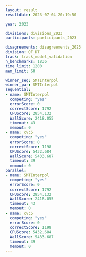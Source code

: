 ```yaml
---
layout: result
resultdate: 2023-07-04 20:19:50

year: 2023

divisions: divisions_2023
participants: participants_2023

disagreements: disagreements_2023
division: QF_DT
track: track_model_validation
n_benchmarks: 1836
time_limit: 1200
mem_limit: 60

winner_seq: SMTInterpol
winner_par: SMTInterpol
sequential:
- name: SMTInterpol
  competing: "yes"
  errorScore: 0
  correctScore: 1792
  CPUScore: 2854.132
  WallScore: 2418.055
  timeout: 43
  memout: 0
- name: cvc5
  competing: "yes"
  errorScore: 0
  correctScore: 1198
  CPUScore: 5432.684
  WallScore: 5433.687
  timeout: 39
  memout: 0
parallel:
- name: SMTInterpol
  competing: "yes"
  errorScore: 0
  correctScore: 1792
  CPUScore: 2854.132
  WallScore: 2418.055
  timeout: 43
  memout: 0
- name: cvc5
  competing: "yes"
  errorScore: 0
  correctScore: 1198
  CPUScore: 5432.684
  WallScore: 5433.687
  timeout: 39
  memout: 0
---
```

